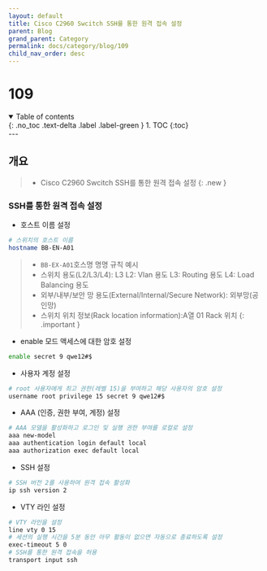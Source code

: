```yaml
---
layout: default
title: Cisco C2960 Swcitch SSH를 통한 원격 접속 설정
parent: Blog
grand_parent: Category
permalink: docs/category/blog/109
child_nav_order: desc
---
```

# 109
<details open markdown="block">
  <summary>
    Table of contents
  </summary>
  {: .no_toc .text-delta .label .label-green }
1. TOC
{:toc}
</details>
---

## 개요

> - Cisco C2960 Swcitch SSH를 통한 원격 접속 설정
{: .new }

### SSH를 통한 원격 접속 설정

- 호스트 이름 설정

```bash
# 스위치의 호스트 이름
hostname BB-EN-A01
```

> - `BB-EX-A01`호스명 명명 규칙 예시
> - 스위치 용도(L2/L3/L4): L3
> L2: Vlan 용도
> L3: Routing 용도
> L4: Load Balancing 용도
> - 외부/내부/보안 망 용도(External/Internal/Secure Network): 외부망(공인망)
> - 스위치 위치 정보(Rack location information):A열 01 Rack 위치
{: .important }

- enable 모드 액세스에 대한 암호 설정

```bash
enable secret 9 qwe12#$
```

- 사용자 계정 설정

```bash
# root 사용자에게 최고 권한(레벨 15)을 부여하고 해당 사용자의 암호 설정
username root privilege 15 secret 9 qwe12#$
```

- AAA (인증, 권한 부여, 계정) 설정

```bash
# AAA 모델을 활성화하고 로그인 및 실행 권한 부여를 로컬로 설정
aaa new-model
aaa authentication login default local
aaa authorization exec default local 
```

- SSH 설정

```bash
# SSH 버전 2를 사용하여 원격 접속 활성화
ip ssh version 2
```

- VTY 라인 설정

```bash
# VTY 라인을 설정
line vty 0 15
# 세션의 실행 시간을 5분 동안 아무 활동이 없으면 자동으로 종료하도록 설정
exec-timeout 5 0
# SSH를 통한 원격 접속을 허용
transport input ssh
```
